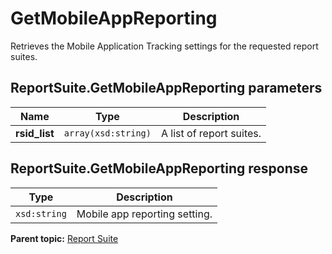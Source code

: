 # GetMobileAppReporting

Retrieves the Mobile Application Tracking settings for the requested report suites.

## ReportSuite.GetMobileAppReporting parameters

|Name|Type|Description|
|----|----|-----------|
| **rsid\_list** | `array(xsd:string)` |A list of report suites.|

## ReportSuite.GetMobileAppReporting response

|Type|Description|
|----|-----------|
| `xsd:string` |Mobile app reporting setting.|

**Parent topic:** [Report Suite](../../methods/report_suite/r_methods_reportsuite.md)

